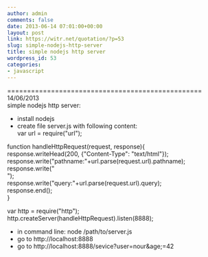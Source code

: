 ```yaml
---
author: admin
comments: false
date: 2013-06-14 07:01:00+00:00
layout: post
link: https://witr.net/quotation/?p=53
slug: simple-nodejs-http-server
title: simple nodejs http server
wordpress_id: 53
categories:
- javascript
---
```



  
================================================= 14/06/2013  
simple nodejs http server:  
- install nodejs  
- create file server.js with following content:  
var url = require("url");  
  
function handleHttpRequest(request, response){  
 response.writeHead(200, {"Content-Type": "text/html"});  
 response.write("pathname:"+url.parse(request.url).pathname);  
 response.write("  
");  
 response.write("query:"+url.parse(request.url).query);  
 response.end();  
}  
  
var http = require("http");  
http.createServer(handleHttpRequest).listen(8888);  
- in command line: node /path/to/server.js  
- go to http://localhost:8888  
- go to http://localhost:8888/sevice?user=nour&age;=42  


  




